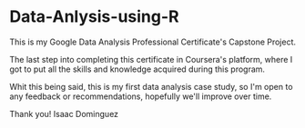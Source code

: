 # Data-Anlysis-using-R

This is my Google Data Analysis Professional Certificate's Capstone Project.

The last step into completing this certificate in Coursera's platform, where I got to put all the skills and knowledge acquired during this program. 

Whit this being said, this is my first data analysis case study, so I'm open to any feedback or recommendations, hopefully we'll improve over time.

Thank you!
Isaac Dominguez
